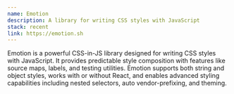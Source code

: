 ```yaml
---
name: Emotion
description: A library for writing CSS styles with JavaScript
stack: recent
link: https://emotion.sh
---
```


Emotion is a powerful CSS-in-JS library designed for writing CSS styles with JavaScript. It provides predictable style composition with features like source maps, labels, and testing utilities. Emotion supports both string and object styles, works with or without React, and enables advanced styling capabilities including nested selectors, auto vendor-prefixing, and theming.
